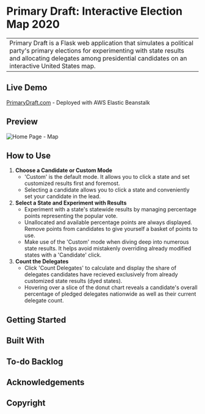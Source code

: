 # Primary Draft: Interactive Election Map 2020
<table>
<tr>
<td>
Primary Draft is a Flask web application that simulates a political party's primary elections for experimenting 
with state results and allocating delegates among presidential candidates on an interactive United States map.
</td>
</tr>
</table>

## Live Demo
[PrimaryDraft.com](http://www.PrimaryDraft.com) - Deployed with AWS Elastic Beanstalk

## Preview
![Home Page - Map](https://i.imgur.com/mr8QX4T.png)

## How to Use
<ol type="1">
					<li><strong>Choose a Candidate or Custom Mode</strong>
						<ul>
							<li>'Custom' is the default mode. It allows you to click a
								state and set customized results first and foremost.</li>
							<li>Selecting a candidate allows you to click a state and
								conveniently set your candidate in the lead.</li>
						</ul>
					</li>
					<li><strong>Select a State and Experiment with Results</strong>
						<ul>
							<li>Experiment with a state's statewide results by managing
								percentage points representing the popular vote.</li>
							<li>Unallocated and available percentage points are always
								displayed. Remove points from candidates to give yourself
								a basket of points to use.</li>
							<li>Make use of the 'Custom' mode when diving deep into numerous
								state results. It helps avoid mistakenly overriding already
								modified states with a 'Candidate' click.</li>
						</ul>
					</li>
					<li><strong>Count the Delegates</strong>
						<ul>
							<li>Click 'Count Delegates' to calculate and display the share of
								delegates candidates have recieved exclusively from already customized
								state results (dyed states).</li>
							<li>Hovering over a slice of the donut chart reveals a candidate's overall
								percentage of pledged delegates nationwide as well as their current
								delegate count.</li>
						</ul>
					</li>
				</ol>

## Getting Started

## Built With

## To-do Backlog

## Acknowledgements

## Copyright
